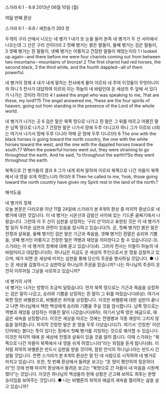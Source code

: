 스가랴 6:1 - 6:8 
2013년 06월 10일 (월)

여덟 번째 환상



스가랴 6:1 - 6:8 / 새찬송가 393 장


두개의 구리 산에서 나오는 네 병거
1 내가 또 눈을 들어 본즉 네 병거가 두 산 사이에서 나오는데 그 산은 구리 산이더라 2 첫째 병거는 붉은 말들이, 둘째 병거는 검은 말들이, 3 셋째 병거는 흰 말들이, 넷째 병거는 어룽지고 건장한 말들이 메었는지라
1 I looked up again--and there before me were four chariots coming out from between two mountains--mountains of bronze! 2 The first chariot had red horses, the second black, 3 the third white, and the fourth dappled--all of them powerful.   

네 병거의 정체 
4 내가 내게 말하는 천사에게 물어 이르되 내 주여 이것들이 무엇이니이까 하니 5 천사가 대답하여 이르되 이는 하늘의 네 바람인데 온 세상의 주 앞에 서 있다가 나가는 것이라 하더라
4 I asked the angel who was speaking to me, ?hat are these, my lord??5 The angel answered me, ?hese are the four spirits of heaven, going out from standing in the presence of the Lord of the whole world.   

네 병거가 나가는 곳 
6 검은 말은 북쪽 땅으로 나가고 흰 말은 그 뒤를 따르고 어룽진 말은 남쪽 땅으로 나가고 7 건장한 말은 나가서 땅에 두루 다니고자 하니 그가 이르되 너희는 여기서 나가서 땅에 두루 다니라 하매 곧 땅에 두루 다니더라
6 The one with the black horses is going toward the north country, the one with the white horses toward the west, and the one with the dappled horses toward the south.?7 When the powerful horses went out, they were straining to go throughout the earth. And he said, ?o throughout the earth!?So they went throughout the earth.   

북쪽으로 간 병거들의 결과 
8 그가 내게 외쳐 말하여 이르되 북쪽으로 나간 자들이 북쪽에서 내 영을 쉬게 하였느니라 하더라
8 Then he called to me, ?ook, those going toward the north country have given my Spirit rest in the land of the north.?

해석도움





네 병거의 정체  
오늘 본문은 다리오왕 이년 11월 24일에 스가랴가 본 8개의 환상 중 마지막 환상으로 네 병거에 대한 것입니다. 이 네 병거는 시온산과 감람산 사이에 있는 기드론 골짜기에서 나왔습니다. 그런데 이 두 산이 심판을 상징하는 ‘구리 산’이라고 표현된 것은 이 네 병거가 할 일이 두려운 심판과 관련이 있음을 암시하고 있습니다(1). 곧, 첫째 병거인 붉은 말은 전쟁과 살육을, 둘째 병거인 검은 말은 기근과 죽음을, 셋째 병거인 흰말은 승리와 기쁨을, 넷째 병거인 어룽지고 건장한 말은 역병과 재앙을 의미한다고 할 수 있습니다(2-3). 스가랴는 이 네 병거의 정체에 대해 묻고 있습니다(4). 그러자 천사는 이들이 하늘의 네 바람이라고 대답합니다(5). 하나님은 지금도 온 세상의 주인으로서 온 땅을 감찰하고 있으며, 때가 되면 온 세상에 미치는 심판을 통해 당신의 주권을 행사하실 것입니다. 
● 나는 온 세상을 감찰하시고 심판하실 하나님의 주권을 믿습니까? 나는 하나님의 주권이 온전히 이루어질 그날을 사모하고 있습니까? 

네 병거의 사역  
네 병거는 나가는 방향이 조금씩 달랐습니다. 먼저 북쪽 땅으로는 기근과 죽음을 상징하는 검은 말이 나갔고, 승리와 기쁨을 상징하는 흰 말이 그 뒤를 따랐습니다(6상). 여기서 북편 땅은 바벨론으로, 바벨론은 죄악을 상징합니다. 이것은 바벨론에 대한 심판이 끝나고 나면 하나님께서 택한 백성에게 승리와 기쁨을 주실 것을 암시합니다. 남쪽 땅으로는 역병과 재앙을 상징하는 어룽진 말이 나갔습니다(6하). 여기서 남쪽 땅은 애굽으로, 애굽은 세속을 상징합니다. 이것은 세상을 따르는 것에는 전염병과 각종 재앙이 그치지 않음을 알려줍니다. 마지막 건장한 말은 온 땅을 두루 다녔습니다(7). 여기서 ‘건장한’ 이란 단어에는 붉다는 뜻이 있다는 점에서 첫째 병거를 지칭하는 것으로 해석할 수 있습니다. 이것은 마지막 때에 온 세상에 전쟁과 살육이 있을 것을 알려 줍니다. 이때 스가랴는 “북쪽으로 나간 자들이 북쪽에서 내 영을 쉬게 하였느니라”라는 외침을 듣게 됩니다(8). 이처럼 죄악의 바벨론은 반드시 심판을 받을 것이며, 참된 안식의 하나님나라는 반드시 건설될 것입니다. 한편 스가랴가 본 8개의 환상은 말 탄 네 사람으로 시작하여 네 병거로 마치고 있습니다. 또한, 첫 번째 환상에서 들려온 보고는 “온 땅이 평안하여 정온하더라”인 것에 반해 마지막 환상에서 들려온 보고는 “북방으로 간 자들이 내 마음을 시원케 했다”는 것입니다. 이것은 하나님의 백성들의 현재 상황은 곤고해 보여도 최후는 분명 승리임을 보여주는 것입니다. 
● 나는 바벨론의 죄악과 애굽의 세속을 멀리하는 삶을 살고 있습니까?